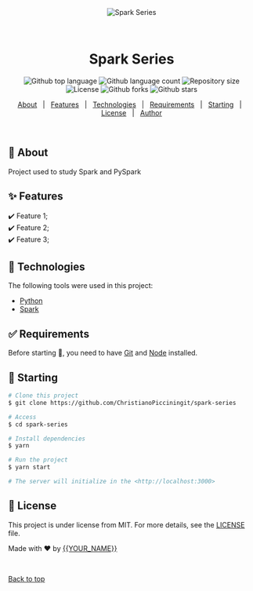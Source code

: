 <div align="center" id="top"> 
  <img src="./.github/app.gif" alt="Spark Series" />

  &#xa0;

  <!-- <a href="https://sparkseries.netlify.app">Demo</a> -->
</div>

<h1 align="center">Spark Series</h1>

<p align="center">
  <img alt="Github top language" src="https://img.shields.io/github/languages/top/ChristianoPiccinin/spark-series?color=56BEB8">

  <img alt="Github language count" src="https://img.shields.io/github/languages/count/ChristianoPiccinin/spark-series?color=56BEB8">

  <img alt="Repository size" src="https://img.shields.io/github/repo-size/ChristianoPiccinin/spark-series?color=56BEB8">

  <img alt="License" src="https://img.shields.io/github/license/ChristianoPiccinin/spark-series?color=56BEB8">

  <!-- <img alt="Github issues" src="https://img.shields.io/github/issues/ChristianoPicciningit/spark-series?color=56BEB8" /> -->

  <img alt="Github forks" src="https://img.shields.io/github/forks/ChristianoPiccinin/spark-series?color=56BEB8" /> 

  <img alt="Github stars" src="https://img.shields.io/github/stars/ChristianoPiccinin/spark-series?color=56BEB8" />
</p>

<!-- Status -->

<!-- <h4 align="center"> 
	🚧  Spark Series 🚀 Under construction...  🚧
</h4> 

<hr> -->

<p align="center">
  <a href="#dart-about">About</a> &#xa0; | &#xa0; 
  <a href="#sparkles-features">Features</a> &#xa0; | &#xa0;
  <a href="#rocket-technologies">Technologies</a> &#xa0; | &#xa0;
  <a href="#white_check_mark-requirements">Requirements</a> &#xa0; | &#xa0;
  <a href="#checkered_flag-starting">Starting</a> &#xa0; | &#xa0;
  <a href="#memo-license">License</a> &#xa0; | &#xa0;
  <a href="https://github.com/ChristianoPiccinin" target="_blank">Author</a>
</p>

<br>

## :dart: About ##

Project used to study Spark and PySpark

## :sparkles: Features ##

:heavy_check_mark: Feature 1;\
:heavy_check_mark: Feature 2;\
:heavy_check_mark: Feature 3;

## :rocket: Technologies ##

The following tools were used in this project:

- [Python](https://www.python.org/)
- [Spark](https://spark.apache.org/)

## :white_check_mark: Requirements ##

Before starting :checkered_flag:, you need to have [Git](https://git-scm.com) and [Node](https://nodejs.org/en/) installed.

## :checkered_flag: Starting ##

```bash
# Clone this project
$ git clone https://github.com/ChristianoPicciningit/spark-series

# Access
$ cd spark-series

# Install dependencies
$ yarn

# Run the project
$ yarn start

# The server will initialize in the <http://localhost:3000>
```

## :memo: License ##

This project is under license from MIT. For more details, see the [LICENSE](LICENSE.md) file.


Made with :heart: by <a href="https://github.com/ChristianoPicciningit" target="_blank">{{YOUR_NAME}}</a>

&#xa0;

<a href="#top">Back to top</a>
